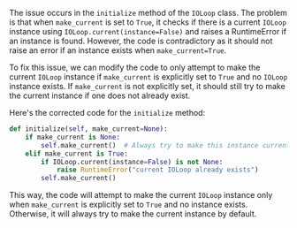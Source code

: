 The issue occurs in the `initialize` method of the `IOLoop` class. The problem is that when `make_current` is set to `True`, it checks if there is a current `IOLoop` instance using `IOLoop.current(instance=False)` and raises a RuntimeError if an instance is found. However, the code is contradictory as it should not raise an error if an instance exists when `make_current=True`.

To fix this issue, we can modify the code to only attempt to make the current `IOLoop` instance if `make_current` is explicitly set to `True` and no `IOLoop` instance exists. If `make_current` is not explicitly set, it should still try to make the current instance if one does not already exist.

Here's the corrected code for the `initialize` method:

```python
def initialize(self, make_current=None):
    if make_current is None:
        self.make_current()  # Always try to make this instance current
    elif make_current is True:
        if IOLoop.current(instance=False) is not None:
            raise RuntimeError("current IOLoop already exists")
        self.make_current()
```

This way, the code will attempt to make the current `IOLoop` instance only when `make_current` is explicitly set to `True` and no instance exists. Otherwise, it will always try to make the current instance by default.